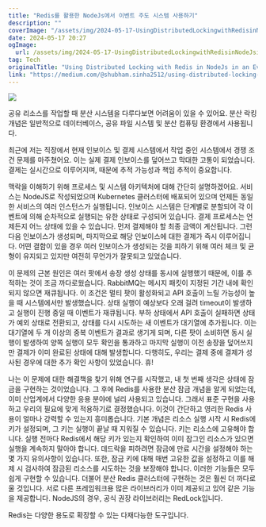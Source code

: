 ```yaml
---
title: "Redis를 활용한 NodeJs에서 이벤트 주도 시스템 사용하기"
description: ""
coverImage: "/assets/img/2024-05-17-UsingDistributedLockingwithRedisinNodeJsinanEvent-DrivenSystem_0.png"
date: 2024-05-17 20:27
ogImage: 
  url: /assets/img/2024-05-17-UsingDistributedLockingwithRedisinNodeJsinanEvent-DrivenSystem_0.png
tag: Tech
originalTitle: "Using Distributed Locking with Redis in NodeJs in an Event-Driven System"
link: "https://medium.com/@shubham.sinha2512/using-distributed-locking-with-redis-in-nodejs-in-an-event-driven-system-26f8dd4fae50"
---
```



<img src="/assets/img/2024-05-17-UsingDistributedLockingwithRedisinNodeJsinanEvent-DrivenSystem_0.png" />

공유 리소스를 작업할 때 분산 시스템을 다루다보면 어려움이 있을 수 있어요. 분산 락킹 개념은 일반적으로 데이터베이스, 공유 파일 시스템 및 분산 컴퓨팅 환경에서 사용됩니다.

최근에 저는 직장에서 현재 인보이스 및 결제 시스템에서 작업 중인 시스템에서 경쟁 조건 문제를 마주쳤어요. 이는 실제 결제 인보이스를 덮어쓰고 막대한 고통이 되었습니다. 결제는 실시간으로 이루어지며, 때문에 추적 가능성과 책임 추적이 중요합니다.

맥락을 이해하기 위해 프로세스 및 시스템 아키텍처에 대해 간단히 설명하겠어요. 서비스는 NodeJS로 작성되었으며 Kubernetes 클러스터에 배포되어 있으며 언제든 동일한 서비스의 여러 인스턴스가 실행됩니다. 인보이스 시스템은 단계별로 분할되어 각 이벤트에 의해 순차적으로 실행되는 유한 상태로 구성되어 있습니다. 결제 프로세스는 언제든지 어느 상태에 있을 수 있습니다. 먼저 결제해야 할 최종 금액이 계산됩니다. 그런 다음 인보이스가 생성되며, 마지막으로 해당 인보이스에 대한 결제가 즉시 이루어집니다. 어떤 결함이 있을 경우 여러 인보이스가 생성되는 것을 피하기 위해 여러 체크 및 균형이 유지되고 있지만 여전히 무언가가 잘못되고 있었습니다.

<div class="content-ad"></div>

이 문제의 근본 원인은 여러 팟에서 송장 생성 상태를 동시에 실행했기 때문에, 이를 추적하는 것이 조금 까다로웠습니다. RabbitMQ는 메시지 패킷이 지정된 기간 내에 확인되지 않으면 재큐됩니다. 이 조건은 멀티 팟이 활성화되고 API 호출이 느릴 가능성이 높을 때 시스템에서만 발생했습니다. 상태 실행이 예상보다 오래 걸려 timeout이 발생하고 실행이 진행 중일 때 이벤트가 재큐됩니다. 부하 상태에서 API 호출이 실패하면 상태가 예외 상태로 전환되고, 상태를 다시 시도하는 새 이벤트가 대기열에 추가됩니다. 이는 대기열에 두 개 이상의 중복 이벤트가 결과로 생기게 되며, 다른 팟이 소비하면 동시 실행이 발생하여 양쪽 실행이 모두 확인을 통과하고 마지막 실행이 이전 송장을 덮어쓰지만 결제가 이미 완료된 상태에 대해 발생합니다. 다행히도, 우리는 결제 중에 결제가 성사된 경우에 대한 추가 확인 사항이 있었습니다. 휴!

나는 이 문제에 대한 해결책을 찾기 위해 연구를 시작했고, 내 첫 번째 생각은 상태에 잠금을 구현하는 것이었습니다. 그 후에 Redis를 사용한 분산 잠금 개념을 알게 되었는데, 이미 산업계에서 다양한 응용 분야에 널리 사용되고 있습니다. 그래서 표준 구현을 사용하고 우리의 필요에 맞게 적용하기로 결정했습니다. 이것이 간단하고 영리한 Redis 사용이 얼마나 강력할 수 있는지 흥미롭습니다. 기본 개념은 리소스 실행 시작 시 Redis에 키가 설정되며, 그 키는 실행이 끝날 때 지워질 수 있습니다. 키는 리소스에 고유해야 합니다. 실행 전마다 Redis에서 해당 키가 있는지 확인하여 이미 잠그인 리소스가 있으면 실행을 계속하지 말아야 합니다. 데드락을 피하려면 잠금에 만료 시간을 설정해야 하는 몇 가지 유의사항이 있습니다. 또한, 잠금 키에 대해 매번 고유한 값을 설정하고 이를 해제 시 검사하여 잠금된 리소스를 시도하는 것을 보장해야 합니다. 이러한 기능들은 모두 쉽게 구현할 수 있습니다. 더불어 분산 Redis 클러스터에 구현하는 것은 훨씬 더 까다로울 것입니다. 서로 다른 프레임워크용 많은 라이브러리가 이미 제공되고 있어 같은 기능을 제공합니다. NodeJS의 경우, 공식 권장 라이브러리는 RedLock입니다.

Redis는 다양한 용도로 확장할 수 있는 다재다능한 도구입니다.